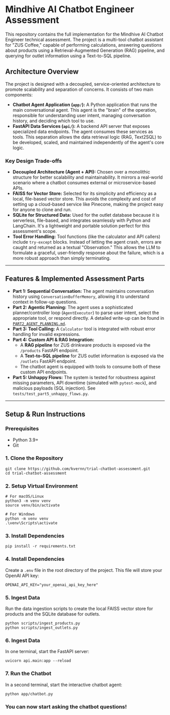 # Mindhive AI Chatbot Engineer Assessment

This repository contains the full implementation for the Mindhive AI Chatbot Engineer technical assessment. The project is a multi-tool chatbot assistant for "ZUS Coffee," capable of performing calculations, answering questions about products using a Retrieval-Augmented Generation (RAG) pipeline, and querying for outlet information using a Text-to-SQL pipeline.


## Architecture Overview

The project is designed with a decoupled, service-oriented architecture to promote scalability and separation of concerns. It consists of two main components:

- **Chatbot Agent Application (`app/`):** A Python application that runs the main conversational agent. This agent is the "brain" of the operation, responsible for understanding user intent, managing conversation history, and deciding which tool to use.
- **FastAPI Data Services (`api/`):** A backend API server that exposes specialized data endpoints. The agent consumes these services as tools. This separation allows the data retrieval logic (RAG, Text2SQL) to be developed, scaled, and maintained independently of the agent's core logic.


### Key Design Trade-offs

*   **Decoupled Architecture (Agent + API):** Chosen over a monolithic structure for better scalability and maintainability. It mirrors a real-world scenario where a chatbot consumes external or microservice-based APIs.
*   **FAISS for Vector Store:** Selected for its simplicity and efficiency as a local, file-based vector store. This avoids the complexity and cost of setting up a cloud-based service like Pinecone, making the project easy for anyone to clone and run.
*   **SQLite for Structured Data:** Used for the outlet database because it is serverless, file-based, and integrates seamlessly with Python and LangChain. It's a lightweight and portable solution perfect for this assessment's scope.
*   **Tool Error Handling:** Tool functions (like the calculator and API callers) include `try-except` blocks. Instead of letting the agent crash, errors are caught and returned as a textual "Observation." This allows the LLM to formulate a graceful, user-friendly response about the failure, which is a more robust approach than simply terminating.

---

## Features & Implemented Assessment Parts

*   **Part 1: Sequential Conversation:** The agent maintains conversation history using `ConversationBufferMemory`, allowing it to understand context in follow-up questions.
*   **Part 2: Agentic Planning:** The agent uses a sophisticated planner/controller loop (`AgentExecutor`) to parse user intent, select the appropriate tool, or respond directly. A detailed write-up can be found in [`PART2_AGENT_PLANNING.md`](./PART2_AGENT_PLANNING.md).
*   **Part 3: Tool Calling:** A `Calculator` tool is integrated with robust error handling for invalid expressions.
*   **Part 4: Custom API & RAG Integration:**
    *   A **RAG pipeline** for ZUS drinkware products is exposed via the `/products` FastAPI endpoint.
    *   A **Text-to-SQL pipeline** for ZUS outlet information is exposed via the `/outlets` FastAPI endpoint.
    *   The chatbot agent is equipped with tools to consume both of these custom API endpoints.
*   **Part 5: Unhappy Flows:** The system is tested for robustness against missing parameters, API downtime (simulated with `pytest-mock`), and malicious payloads (SQL injection). See `tests/test_part5_unhappy_flows.py`.

---

## Setup & Run Instructions

### Prerequisites

*   Python 3.9+
*   Git

### 1. Clone the Repository

```
git clone https://github.com/kvernn/trial-chatbot-assessment.git
cd trial-chatbot-assessment
```

### 2. Setup Virtual Environment
```
# For macOS/Linux
python3 -m venv venv
source venv/bin/activate

# For Windows
python -m venv venv
.\venv\Scripts\activate
```

### 3. Install Dependencies
```
pip install -r requirements.txt
```

### 4. Install Dependencies
Create a ```.env``` file in the root directory of the project. This file will store your OpenAI API key:
```
OPENAI_API_KEY="your_openai_api_key_here"
```

### 5. Ingest Data
Run the data ingestion scripts to create the local FAISS vector store for products and the SQLite database for outlets.
```
python scripts/ingest_products.py
python scripts/ingest_outlets.py
```

### 6. Ingest Data
In one terminal, start the FastAPI server:
```
uvicorn api.main:app --reload
```

### 7. Run the Chatbot
In a second terminal, start the interactive chatbot agent:
```
python app/chatbot.py
```


### You can now start asking the chatbot questions!
